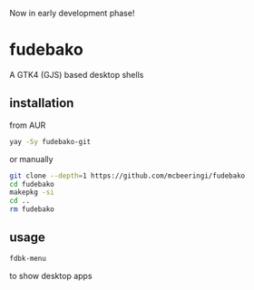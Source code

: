 Now in early development phase!

# fudebako
A GTK4 (GJS) based desktop shells

## installation

from AUR

```sh
yay -Sy fudebako-git
```

or manually

```sh
git clone --depth=1 https://github.com/mcbeeringi/fudebako
cd fudebako
makepkg -si
cd ..
rm fudebako
```

## usage

```sh
fdbk-menu
```

to show desktop apps
